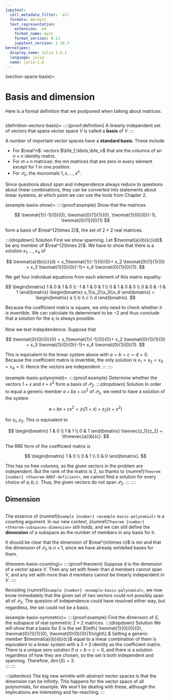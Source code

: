 ```yaml
---
jupytext:
  cell_metadata_filter: -all
  formats: md:myst
  text_representation:
    extension: .md
    format_name: myst
    format_version: 0.13
    jupytext_version: 1.10.3
kernelspec:
  display_name: Julia 1.6.1
  language: julia
  name: julia-1.6
---
```


(section-space-basis)=
# Basis and dimension

Here is a formal definition that we postponed when talking about matrices.

```{index} ! basis
```
(definition-vectors-basis)=
::::{proof:definition} 
A linearly independent set of vectors that spans vector space $V$ is called a **basis** of $V$
::::

A number of important vector spaces have a **standard basis**. These include

* For $\real^n$: vectors $\bfe_1,\ldots,\bfe_n$ that are the columns of an $n\times n$ identity matrix.
* For $m\times n$ matrices: the $mn$ matrices that are zero in every element except for 1 in one position.
* For $\mathcal{P}_n$: the monomials $1,x,\ldots,x^n$.

Since questions about span and independence always reduce to questions about linear combinations, they can be converted into statements about linear systems, at which point we can use the tools from Chapter 2.

(example-basis-show)=
::::{proof:example} 
Show that the matrices

$$
\twomat{1}{-1}{0}{0}, \twomat{0}{1}{1}{0}, \twomat{1}{0}{0}{-1}, \twomat{0}{1}{0}{1}
$$

form a basis of $\real^{2\times 2}$, the set of $2\times 2$ real matrices.

:::{dropdown} Solution
First we show spanning. Let $\twomat{a}{b}{c}{d}$ be any member of $\real^{2\times 2}$. We have to show that there is a solution $x_1,\ldots,x_4$ of

$$
\twomat{a}{b}{c}{d} = x_1\twomat{1}{-1}{0}{0}+ x_2 \twomat{0}{1}{1}{0} + x_3 \twomat{1}{0}{0}{-1}+ x_4 \twomat{0}{1}{0}{1}.
$$

We get four individual equations from each element of this matrix equality:

$$
\begin{bmatrix}
  1 & 0 & 1 & 0 \\ -1 & 1 & 0 & 1 \\ 0 & 1 & 0 & 0 \\ 0 & 0 & -1 & 1
\end{bmatrix} \begin{bmatrix}
  x_1\\x_2\\x_3\\x_4
\end{bmatrix}
= \begin{bmatrix}
  a \\ b \\ c \\ d
\end{bmatrix}.
$$

Because the coefficient matrix is square, we only need to check whether it is invertible. We can calculate its determinant to be $-2$ and thus conclude that a solution for the $x_i$ is always possible.

Now we test indepdendence. Suppose that 

$$
\twomat{0}{0}{0}{0} = x_1\twomat{1}{-1}{0}{0}+ x_2 \twomat{0}{1}{1}{0} + x_3 \twomat{1}{0}{0}{-1}+ x_4 \twomat{0}{1}{0}{1}.
$$

This is equivalent to the linear system above with $a=b=c=d=0$. Because the coefficient matrix is invertible, the only solution is $x_1=x_2=x_3=x_4=0$. Hence the vectors are independent.
:::
::::

(example-basis-polynomial)=
::::{proof:example} 
Determine whether the vectors $1+x$ and $x+x^2$ form a basis of $\mathcal{P}_2$.
:::{dropdown} Solution
In order to equal a generic member $a+bx+cx^2$ of $\mathcal{P}_2$, we need to have a solution of the system

$$
a+bx+cx^2 = z_1(1+x) + z_2(x+x^2)
$$

for $z_1,z_2$. This is equivalent to

$$
\begin{bmatrix}
  1 & 0 \\ 1 & 1 \\ 0 & 1
\end{bmatrix} \twovec{z_1}{z_2} = \threevec{a}{b}{c}.
$$

The RRE form of the coefficient matrix is

$$
\begin{bmatrix}
  1 & 0  \\ 0 & 1  \\ 0 & 0 
\end{bmatrix}.
$$

This has no free columns, so the given vectors in the problem are independent. But the rank of the matrix is 2, so thanks to {numref}`Theorem {number} <theorem-RREF-deficient>`, we cannot find a solution for every choice of $a,b,c$. Thus, the given vectors do not span $\mathcal{P}_2$.
:::
::::

## Dimension

```{index} dimension
```

The essence of {numref}`Example {number} <example-basis-polynomial>` is a counting argument. In our new context, {numref}`Theorem {number} <theorem-subspaces-dimension>` still holds, and we can still define the **dimension** of a subspace as the number of members in any basis for it. 

It should be clear that the dimension of $\real^{m\times n}$ is $mn$ and that the dimension of $\mathcal{P}_n$ is $n+1$, since we have already exhibited bases for them.

(theorem-basis-counting)=
::::{proof:theorem} 
Suppose $d$ is the dimension of a vector space $V$. Then any set with fewer than $d$ members cannot span $V$, and any set with more than $d$ members cannot be linearly independent in $V$.
::::

Revisiting {numref}`Example {number} <example-basis-polynomial>`, we now know immediately that the given set of two vectors could not possibly span all of $\mathcal{P}_2$. The question of independence could have resolved either way, but regardless, the set could not be a basis.

(example-basis-symmetric)=
::::{proof:example} 
Find the dimension of $S$, the subspace of real symmetric $2\times 2$ matrices.
:::{dropdown} Solution
We will show that a basis for $S$ is the set $\left\{ \twomat{1}{0}{0}{0}, \twomat{0}{1}{1}{0}, \twomat{0}{0}{0}{1}\right\}.$ Setting a generic member $\twomat{a}{b}{b}{c}$ equal to a linear combination of them is equivalent to a linear system with a $3\times 3$ identity as the coefficient matrix. There is a unique zero solution if $a=b=c=0$, and there is a solution regardless of how they are chosen, so the set is both independent and spanning. Therefore, $\dim(S)=3$.  
:::
::::

:::{attention}
The big new wrinkle with abstract vector spaces is that the dimension can be infinity. This happens for the vector space of all polynomials, for example. We won't be dealing with these, although the implications are interesting and far-reaching.
:::


